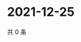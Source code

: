 # 2021-12-25

共 0 条

<!-- BEGIN WEIBO -->
<!-- 最后更新时间 Sat Dec 25 2021 19:12:08 GMT+0800 (China Standard Time) -->

<!-- END WEIBO -->
